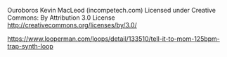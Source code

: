 Ouroboros Kevin MacLeod (incompetech.com)
Licensed under Creative Commons: By Attribution 3.0 License
http://creativecommons.org/licenses/by/3.0/


https://www.looperman.com/loops/detail/133510/tell-it-to-mom-125bpm-trap-synth-loop